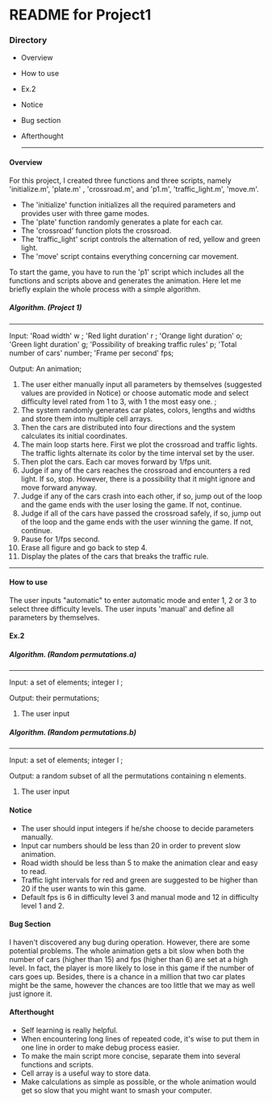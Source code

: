 # README for Project1

### Directory

- Overview

- How to use

- Ex.2

- Notice

- Bug section

- Afterthought

  ***

  

#### Overview

For this project,  I created three functions and three scripts, namely 'initialize.m', 'plate.m' , 'crossroad.m', and 'p1.m', 'traffic_light.m', 'move.m'. 

- The 'initialize' function initializes all the required parameters and provides user with three game modes. 
- The 'plate' function randomly generates a plate for each car. 
- The 'crossroad' function plots the crossroad. 
- The 'traffic_light' script controls the alternation of red, yellow and green light. 
- The 'move' script contains everything concerning car movement. 

To start the game, you have to run the 'p1' script which includes all the functions and scripts above and generates the animation. Here let me briefly explain the whole process with a simple algorithm.

##### Algorithm. (Project 1)

***

Input:  'Road width' w ; 'Red light duration' r ; 'Orange light duration' o; 'Green light duration' g; 'Possibility of breaking traffic rules' p; 'Total number of cars' number; 'Frame per second' fps;

Output:  An animation;

1. The user either manually input all parameters by themselves (suggested values are provided in Notice) or choose automatic mode and select difficulty level rated from 1 to 3, with 1 the most easy one. ;
2. The system randomly generates car plates, colors, lengths and widths and store them into multiple cell arrays.
3. Then the cars are distributed into four directions and the system calculates its initial coordinates.
4. The main loop starts here.  First we plot the crossroad and traffic lights. The traffic lights alternate its color by the time interval set by the user.
5. Then plot the cars. Each car moves forward by 1/fps unit.
6. Judge if any of the cars reaches the crossroad and encounters a red light. If so, stop. However, there is a possibility that it might ignore and move forward anyway.
7. Judge if any of the cars crash into each other, if so, jump out of the loop and the game ends with the user losing the game. If not, continue.
8. Judge if all of the cars have passed the crossroad safely, if so, jump out of the loop and the game ends with the user winning the game. If not, continue.
9. Pause for 1/fps second.
10. Erase all figure and go back to step 4. 
11. Display the plates of the cars that breaks the traffic rule.

***

#### How to use

The user inputs "automatic"  to enter automatic mode and enter 1, 2 or 3 to select three difficulty levels. The user inputs 'manual' and define all parameters by themselves.

#### Ex.2

##### Algorithm. (Random permutations.a)

***

Input:  a set of elements; integer l ; 

Output:  their permutations;

1. The user input 

##### Algorithm. (Random permutations.b)

***
Input:  a set of elements; integer l ; 

Output:  a random subset of all the permutations containing n elements.

1. The user input 

#### Notice

- The user should input integers if he/she choose to decide parameters manually.
- Input car numbers should be less than 20 in order to prevent slow animation.
- Road width should be less than 5 to make the animation clear and easy to read.
- Traffic light intervals for red and green are suggested to be higher than 20 if the user wants to win this game.
- Default fps is 6 in difficulty level 3 and manual mode and 12 in difficulty level 1 and 2.

#### Bug Section

I haven't discovered any bug during operation. However, there are some potential problems. The whole animation gets a bit slow when both the number of cars (higher than 15) and fps (higher than 6) are set at a high level. In fact, the player is more likely to lose in this game if the number of cars goes up. Besides, there is a chance in a million that two car plates might be the same,  however the chances are too little that we may as well just ignore it.
#### Afterthought

- Self learning is really helpful.
- When encountering long lines of repeated code, it's wise to put them in one line in order to make debug process easier.
- To make the main script more concise, separate them into several functions and scripts.
- Cell array is a useful way to store data.
- Make calculations as simple as possible, or the whole animation would get so slow that you might want to smash your computer.

